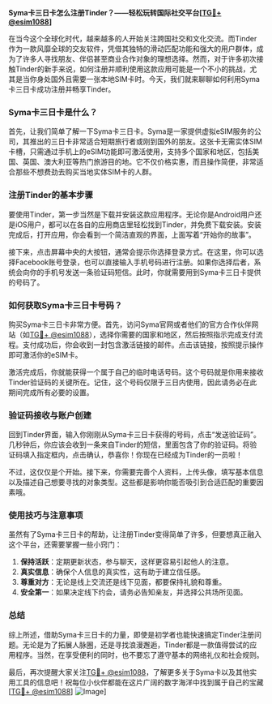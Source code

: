 **Syma卡三日卡怎么注册Tinder？——轻松玩转国际社交平台[[TG💪+ @esim1088](https://t.me/s/esim1088)]**

在当今这个全球化时代，越来越多的人开始关注跨国社交和文化交流。而Tinder作为一款风靡全球的交友软件，凭借其独特的滑动匹配功能和强大的用户群体，成为了许多人寻找朋友、伴侣甚至商业合作对象的理想选择。然而，对于许多初次接触Tinder的新手来说，如何注册并顺利使用这款应用可能是一个不小的挑战，尤其是当你身处国外且需要一张本地SIM卡时。今天，我们就来聊聊如何利用Syma卡三日卡成功注册并畅享Tinder。

### Syma卡三日卡是什么？

首先，让我们简单了解一下Syma卡三日卡。Syma是一家提供虚拟eSIM服务的公司，其推出的三日卡非常适合短期旅行者或刚到国外的朋友。这张卡无需实体SIM卡槽，只需通过手机上的eSIM功能即可激活使用，支持多个国家和地区，包括美国、英国、澳大利亚等热门旅游目的地。它不仅价格实惠，而且操作简便，非常适合那些不想费劲去购买当地实体SIM卡的人群。

### 注册Tinder的基本步骤

要使用Tinder，第一步当然是下载并安装这款应用程序。无论你是Android用户还是iOS用户，都可以在各自的应用商店里轻松找到Tinder，并免费下载安装。安装完成后，打开应用，你会看到一个简洁直观的界面，上面写着“开始你的故事”。

接下来，点击屏幕中央的大按钮，通常会提示你选择登录方式。在这里，你可以选择Facebook账号登录，也可以直接输入手机号码进行注册。如果你选择后者，系统会向你的手机号发送一条验证码短信。此时，你就需要用到Syma卡三日卡提供的号码了。

### 如何获取Syma卡三日卡号码？

购买Syma卡三日卡非常方便。首先，访问Syma官网或者他们的官方合作伙伴网站（如[TG💪+ @esim1088](https://t.me/s/esim1088)），选择你需要的国家和地区，然后按照指示完成支付流程。支付成功后，你会收到一封包含激活链接的邮件。点击该链接，按照提示操作即可激活你的eSIM卡。

激活完成后，你就能获得一个属于自己的临时电话号码。这个号码就是你用来接收Tinder验证码的关键所在。记住，这个号码仅限于三日内使用，因此请务必在此期间完成所有必要的设置。

### 验证码接收与账户创建

回到Tinder界面，输入你刚刚从Syma卡三日卡获得的号码，点击“发送验证码”。几秒钟后，你应该会收到一条来自Tinder的短信，里面包含了你的验证码。将验证码填入指定框内，点击确认，恭喜你！你现在已经成为Tinder的一员啦！

不过，这仅仅是个开始。接下来，你需要完善个人资料，上传头像，填写基本信息以及描述自己想要寻找的对象类型。这些都是影响你能否吸引到合适匹配的重要因素哦。

### 使用技巧与注意事项

虽然有了Syma卡三日卡的帮助，让注册Tinder变得简单了许多，但要想真正融入这个平台，还需要掌握一些小窍门：

1. **保持活跃**：定期更新状态，参与聊天，这样更容易引起他人的注意。
2. **真实信息**：确保个人信息的真实性，这有助于建立信任感。
3. **尊重对方**：无论是线上交流还是线下见面，都要保持礼貌和尊重。
4. **安全第一**：如果决定线下约会，请务必告知亲友，并选择公共场所见面。

### 总结

综上所述，借助Syma卡三日卡的力量，即使是初学者也能快速搞定Tinder注册问题。无论是为了拓展人脉圈，还是寻找浪漫邂逅，Tinder都是一款值得尝试的应用程序。当然，在享受便利的同时，也不要忘了遵守基本的网络礼仪和社会规则。

最后，再次提醒大家关注[TG💪+ @esim1088](https://t.me/s/esim1088)，了解更多关于Syma卡以及其他实用工具的信息吧！祝每位小伙伴都能在这片广阔的数字海洋中找到属于自己的宝藏[[TG💪+ @esim1088](https://t.me/s/esim1088)] ![Image](https://i.postimg.cc/4NQfJmqS/Snipaste-2025-05-13-00-14-12.png)]